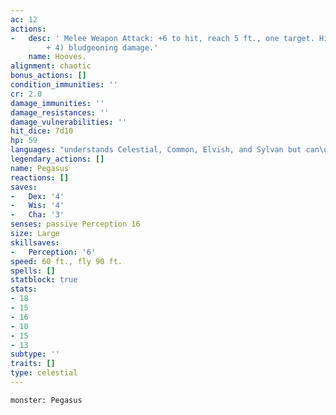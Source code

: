 ```yaml
---
ac: 12
actions:
-   desc: ' Melee Weapon Attack: +6 to hit, reach 5 ft., one target. Hit: 11 (2d6
        + 4) bludgeoning damage.'
    name: Hooves.
alignment: chaotic
bonus_actions: []
condition_immunities: ''
cr: 2.0
damage_immunities: ''
damage_resistances: ''
damage_vulnerabilities: ''
hit_dice: 7d10
hp: 59
languages: "understands Celestial, Common, Elvish, and Sylvan but can\u2019t speak"
legendary_actions: []
name: Pegasus
reactions: []
saves:
-   Dex: '4'
-   Wis: '4'
-   Cha: '3'
senses: passive Perception 16
size: Large
skillsaves:
-   Perception: '6'
speed: 60 ft., fly 90 ft.
spells: []
statblock: true
stats:
- 18
- 15
- 16
- 10
- 15
- 13
subtype: ''
traits: []
type: celestial
---
```

```statblock
monster: Pegasus
```